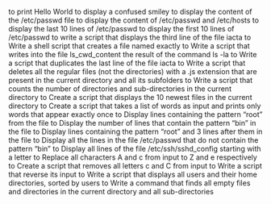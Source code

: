 to print Hello World
to display a confused smiley
to display the content of the /etc/passwd file
to display the content of /etc/passwd and /etc/hosts
to display the last 10 lines of /etc/passwd
to display the first 10 lines of /etc/passwd
to write a script that displays the third line of the file iacta
to Write a shell script that creates a file named exactly
to Write a script that writes into the file ls_cwd_content the result of the command ls -la
to Write a script that duplicates the last line of the file iacta
to Write a script that deletes all the regular files (not the directories) with a .js extension that are present in the current directory and all its subfolders
to Write a script that counts the number of directories and sub-directories in the current directory
to Create a script that displays the 10 newest files in the current directory
to Create a script that takes a list of words as input and prints only words that appear exactly once
to Display lines containing the pattern “root” from the file
to Display the number of lines that contain the pattern “bin” in the file
to Display lines containing the pattern “root” and 3 lines after them in the file
to Display all the lines in the file /etc/passwd that do not contain the pattern “bin”
to Display all lines of the file /etc/ssh/sshd_config starting with a letter
to Replace all characters A and c from input to Z and e respectively
to Create a script that removes all letters c and C from input
to Write a script that reverse its input
to Write a script that displays all users and their home directories, sorted by users
to Write a command that finds all empty files and directories in the current directory and all sub-directories
